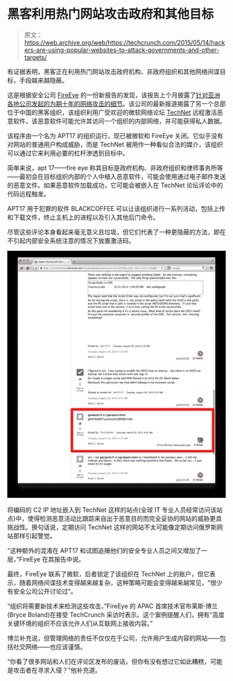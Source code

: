 # 黑客利用热门网站攻击政府和其他目标 

> 原文：<https://web.archive.org/web/https://techcrunch.com/2015/05/14/hackers-are-using-popular-websites-to-attack-governments-and-other-targets/>

有证据表明，黑客正在利用热门网站攻击政府机构、非政府组织和其他网络间谍目标，手段越来越隐蔽。

这是根据安全公司 [FireEye](https://web.archive.org/web/20221006145424/http://fireeye.com/) 的一份新报告的发现，该报告上个月披露了[针对亚洲各地公司发起的为期十年的网络攻击的细节](https://web.archive.org/web/20221006145424/https://beta.techcrunch.com/2015/04/12/fireeye-apt-30-southeast-asia-india-report/)。该公司的最新报道揭露了另一个总部位于中国的黑客组织，该组织利用广受欢迎的微软网络论坛 [TechNet](https://web.archive.org/web/20221006145424/https://technet.microsoft.com/en-us/) 远程激活恶意软件，该恶意软件可能允许其访问一个组织的内部网络，并可能获得私人数据。

该程序由一个名为 APT17 的组织运行，现已被微软和 FireEye 关闭。它似乎没有对网站的普通用户构成威胁，而是 TechNet 被用作一种看似合法的媒介，该组织可以通过它来利用必要的杠杆渗透到目标中。

简单来说，apt 17——fire eye 称其目标是政府机构、非政府组织和律师事务所等——最初会在目标组织内部的个人中植入恶意软件，可能会使用通过电子邮件发送的恶意文件。如果恶意软件加载成功，它可能会被嵌入在 TechNet 论坛评论中的代码远程触发。

APT17 用于犯罪的软件 BLACKCOFFEE 可以让该组织进行一系列活动，包括上传和下载文件，终止主机上的进程以及引入其他后门命令。

尽管这些评论本身看起来毫无意义且垃圾，但它们代表了一种更隐蔽的方法，即在不引起内部安全系统注意的情况下放置激活码。

![fireeye](img/94282b6984bf3a0977d381cfc121a27e.png)

将编码的 C2 IP 地址嵌入到 TechNet 这样的站点(全球 IT 专业人员经常访问该站点)中，使得检测恶意活动比跟踪来自出于恶意目的而完全妥协的网站的威胁更具挑战性。换句话说，定期访问 TechNet 这样的网站不太可能像定期访问俄罗斯网站那样引起警觉。

“这种额外的混淆在 APT17 和试图追捕他们的安全专业人员之间又增加了一层，”FireEye 在其报告中说。

最终，FireEye 联系了微软，后者锁定了该组织在 TechNet 上的账户，但它表示，随着网络间谍技术变得越来越复杂，这种策略可能会变得越来越常见，“很少有安全公司公开讨论过”。

“组织将需要新技术来检测这些攻击，”FireEye 的 APAC 首席技术官布莱斯·博兰(Bryce Boland)在接受 TechCrunch 采访时表示。这个案例提醒人们，拥有“高度关键环境的组织不应该允许人们从互联网上接收内容。”

博兰补充说，但管理网络的责任不仅仅在于公司，允许用户生成内容的网站——包括社交网络——也应该谨慎。

“你看了很多网站和人们在评论区发布的废话，但你有没有想过它如此糟糕，可能是攻击者在寻求入侵？”他补充道。